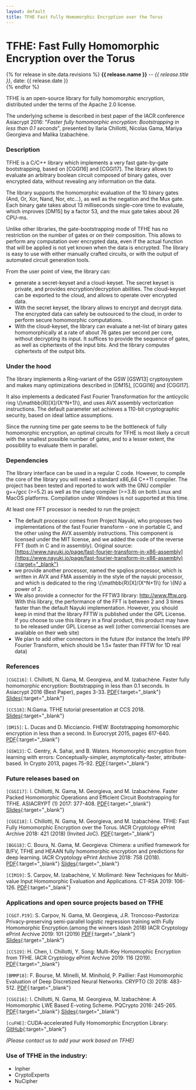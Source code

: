 ```yaml
---
layout: default
title: TFHE Fast Fully Homomorphic Encryption over the Torus
---
```


# TFHE: Fast Fully Homomorphic Encryption over the Torus

<div>
{% for release in site.data.revisions %}
<strong>{{ release.name }}</strong> -- <em>{{ release.title }}</em>, date: {{ release.date }}<br>
{% endfor %}
</div>

TFHE is an open-source library for fully homomorphic encryption, 
distributed under the terms of the Apache 2.0 license. 

The underlying scheme is described in best paper of the IACR
conference Asiacrypt 2016: "*Faster fully homomorphic encryption: 
Bootstrapping in less than 0.1 seconds*", presented by 
Ilaria Chillotti, Nicolas Gama, Mariya Georgieva and Malika Izabachène.

### Description 

TFHE is a C/C++ library which implements a very fast gate-by-gate
bootstrapping, based on [CGGI16] and [CGGI17]. The library allows to evaluate an
arbitrary boolean circuit composed of binary gates, over encrypted data,
without revealing any information on the data.

The library supports the homomorphic evaluation of the 10 binary gates (And, Or, Xor, 
Nand, Nor, etc...), as well as the negation and the Mux gate. Each binary gate takes 
about 13 milliseconds single-core time to evaluate, which improves [DM15] by a factor 53, 
and the mux gate takes about 26 CPU-ms.

Unlike other libraries, the gate-bootstrapping mode of TFHE has no
restriction on the number of gates or on their composition. This allows
to perform any computation over encrypted data, even if the actual
function that will be applied is not yet known when the data is
encrypted. The library is easy to use with either manually crafted
circuits, or with the output of automated circuit generation tools. 

From the user point of view, the library can:
* generate a secret-keyset and a cloud-keyset. The secret keyset is
  private, and provides encryption/decryption abilities. The cloud-keyset 
  can be exported to the cloud, and allows to operate over encrypted
  data. 
* With the secret keyset, the library allows to encrypt and decrypt data.
  The encrypted data can safely be outsourced to the cloud, in order to perform
  secure homomorphic computations. 
* With the cloud-keyset, the library can evaluate a net-list of
  binary gates homomorphically at a rate of about 76 gates per second per
  core, without decrypting its input. It suffices to provide the sequence
  of gates, as well as ciphertexts of the input bits. And the
  library computes ciphertexts of the output bits.

### Under the hood

The library implements a Ring-variant of the GSW [GSW13]
cryptosystem and makes many optimizations described in [DM15],
[CGGI16] and [CGGI17]. 

It also implements a dedicated Fast Fourier
Transformation for the anticyclic ring \\(\mathbb{R}[X]/(X^N+1)\\), and uses AVX
assembly vectorization instructions. 
The default parameter set achieves a 110-bit cryptographic security,
based on ideal lattice assumptions.


Since the running time per gate seems to be the bottleneck of fully
homomorphic encryption, an optimal circuits for TFHE is most likely a circuit 
with the smallest possible number of gates, and to a lesser extent, the 
possibility to evaluate them in parallel. 


### Dependencies 

The library interface can be used in a regular C code. However, to
compile the core of the library you will need a standard x86_64 C++11 compiler.
The project has been tested and reported to work with the GNU compiler 
g++/gcc (>=5.2) as well as the clang compiler (>=3.8) on both Linux and MacOS platforms.
Compilation under Windows is not supported at this time. 

At least one FFT processor is needed to run the project:

* The default processor comes from Project Nayuki, who proposes two
  implementations of the fast Fourier transform - one in portable C, and
  the other using the AVX assembly instructions.
  This component is licensed under the MIT license, and we added the code
  of the reverse FFT (both in C and in assembly). Original source:
  [https://www.nayuki.io/page/fast-fourier-transform-in-x86-assembly](https://www.nayuki.io/page/fast-fourier-transform-in-x86-assembly){:target="_blank"}
* we provide another processor, named the spqlios processor, which is
  written in AVX and FMA assembly in the style of the nayuki processor,
  and which is dedicated to the ring \\(\mathbb{R}[X]/(X^N+1)\\) for \\(N\\) a power of 2.
* We also provide a connector for the FFTW3 library: http://www.fftw.org.
  With this library, the performance of the FFT is between 2 and 3 times
  faster than the default Nayuki implementation. However, you should keep
  in mind that the library FFTW is published under the GPL License. If you
  choose to use this library in a final product, this product may have to
  be released under GPL License as well (other commercial licenses are
  available on their web site)
* We plan to add other connectors in the future (for instance the Intel’s
  IPP Fourier Transform, which should be 1.5× faster than FFTW for 1D
  real data)


### References

`[CGGI16]`: I. Chillotti, N. Gama, M. Georgieva, and M. Izabachène. Faster fully homomorphic encryption: Bootstrapping in less than 0.1 seconds. In Asiacrypt 2016 (Best Paper), pages 3-33.  [<span>PDF</span>](https://eprint.iacr.org/2016/870.pdf){:target="_blank"} [<span>Slides</span>](http://lab.algonics.net/slides_ac16/index-asiacrypt.html){:target="_blank"}

`[CCS18]`: N.Gama. TFHE tutorial presentation at CCS 2018. [<span>Slides</span>](http://lab.algonics.net/slides/index-ccs.html#/){:target="_blank"}

`[DM15]`:   L. Ducas and D. Micciancio.  FHEW: Bootstrapping homomorphic encryption in less than a second.  In Eurocrypt 2015, pages 617-640. [<span>PDF</span>](https://eprint.iacr.org/2014/816.pdf){:target="_blank"}

`[GSW13]`:  C. Gentry, A. Sahai, and B. Waters. Homomorphic encryption from learning with errors:  Conceptually-simpler,  asymptotically-faster,  attribute-based. In Crypto 2013, pages 75-92. [<span>PDF</span>](https://eprint.iacr.org/2013/340.pdf){:target="_blank"}


### Future releases based on

`[CGGI17]`: I. Chillotti, N. Gama, M. Georgieva, and M. Izabachène. Faster Packed Homomorphic Operations and Efficient Circuit Bootstrapping for TFHE. ASIACRYPT (1) 2017: 377-408. [<span>PDF</span>](https://eprint.iacr.org/2017/430.pdf){:target="_blank"} [<span>Slides</span>](https://tfhe.github.io/tfhe/assets/pres/pdf/pres-asiacrypt2017.pdf){:target="_blank"} 

`[CGGI18]`: I. Chillotti, N. Gama, M. Georgieva, and M. Izabachène. TFHE: Fast Fully Homomorphic Encryption over the Torus. IACR Cryptology ePrint Archive 2018: 421 (2018) (Invited JoC). [<span>PDF</span>](https://eprint.iacr.org/2018/421.pdf){:target="_blank"}

`[BGG18]`: C. Boura, N. Gama, M. Georgieva: Chimera: a unified framework for B/FV, TFHE and HEAAN fully homomorphic encryption and predictions for deep learning. IACR Cryptology ePrint Archive 2018: 758 (2018). [<span>PDF</span>](https://eprint.iacr.org/2018/758.pdf){:target="_blank"}
[<span>Slides</span>](https://tfhe.github.io/tfhe/assets/pres/pdf/pres-chimera.pdf){:target="_blank"} 

`[CIM19]`: S. Carpov, M. Izabachène, V. Mollimard: New Techniques for Multi-value Input Homomorphic Evaluation and Applications. CT-RSA 2019: 106-126. [<span>PDF</span>](https://eprint.iacr.org/2018/622.pdf){:target="_blank"} 


### Applications and open source projects based on TFHE

`[CGGT.P19]`:	S. Carpov, N. Gama, M. Georgieva, J.R. Troncoso-Pastoriza: Privacy-preserving semi-parallel logistic regression training with Fully Homomorphic Encryption.(among the winners Idash 2018)  IACR Cryptology ePrint Archive 2019: 101 (2019) [<span>PDF</span>](https://eprint.iacr.org/2019/101.pdf){:target="_blank"} [<span>Slides</span>](https://tfhe.github.io/tfhe/assets/pres/pdf/pres-idash.pdf){:target="_blank"} 

`[CCS19]`: H. Chen, I. Chillotti, Y. Song: Multi-Key Homomophic Encryption from TFHE. IACR Cryptology ePrint Archive 2019: 116 (2019). [<span>PDF</span>](https://eprint.iacr.org/2019/116.pdf){:target="_blank"}

`[BMMP18]`: F. Bourse, M. Minelli, M. Minihold, P. Paillier: Fast Homomorphic Evaluation of Deep Discretized Neural Networks. 
CRYPTO (3) 2018: 483-512. [<span>PDF</span>](https://eprint.iacr.org/2017/1114.pdf){:target="_blank"}

`[CGGI16]`: I. Chillotti, N. Gama, M. Georgieva, M. Izabachène: A Homomorphic LWE Based E-voting Scheme. PQCrypto 2016: 245-265. [<span>PDF</span>](https://ilachill.github.io/papers/CGGI16a-An_homomorphic_LWE_based_E-voting_Scheme.pdf){:target="_blank"} 
[<span>Slides</span>](https://pqcrypto2016.jp/data/Chillotti-Gama_Georgieva_Izabachene-An_Homomorphic_LWE-based_E-voting_Scheme-less-pauses.pdf
){:target="_blank"} 

`[cuFHE]`: CUDA-accelerated Fully Homomorphic Encryption Library: [<span>GitHub</span>](https://github.com/vernamlab/cuFHE){:target="_blank"}

_(Please contact us to add your work based on TFHE)_


### Use of TFHE in the industry: 
* Inpher
* CryptoExperts
* NuCipher


